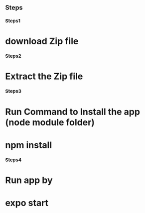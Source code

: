 <h1 style="font-size: 20;">Steps</h1>
<h1 style="font-size: 15;">Steps1</h1>
<h1>download Zip file</h1>
<h1 style="font-size: 15;">Steps2</h1>
<h1>Extract the Zip file</h1>
<h1 style="font-size: 15;">Steps3</h1>
<h1>Run Command to Install the app (node module folder) </h1>
<h1>npm install </h1>
<h1 style="font-size: 15;">Steps4</h1>
<h1>Run app by </h1>
<h1>expo start </h1>
